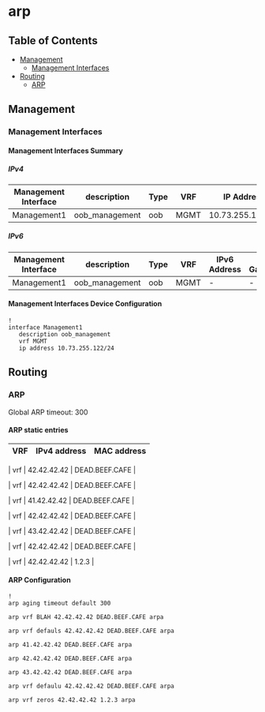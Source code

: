 # arp

## Table of Contents

- [Management](#management)
  - [Management Interfaces](#management-interfaces)
- [Routing](#routing)
  - [ARP](#arp)

## Management

### Management Interfaces

#### Management Interfaces Summary

##### IPv4

| Management Interface | description | Type | VRF | IP Address | Gateway |
| -------------------- | ----------- | ---- | --- | ---------- | ------- |
| Management1 | oob_management | oob | MGMT | 10.73.255.122/24 | 10.73.255.2 |

##### IPv6

| Management Interface | description | Type | VRF | IPv6 Address | IPv6 Gateway |
| -------------------- | ----------- | ---- | --- | ------------ | ------------ |
| Management1 | oob_management | oob | MGMT | - | - |

#### Management Interfaces Device Configuration

```eos
!
interface Management1
   description oob_management
   vrf MGMT
   ip address 10.73.255.122/24
```

## Routing

### ARP

Global ARP timeout: 300

#### ARP static entries

| VRF | IPv4 address | MAC address |
| --- | ------------ | ----------- |
 
| vrf | 42.42.42.42 | DEAD.BEEF.CAFE |
 
| vrf | 42.42.42.42 | DEAD.BEEF.CAFE |
 
| vrf | 41.42.42.42 | DEAD.BEEF.CAFE |
 
| vrf | 42.42.42.42 | DEAD.BEEF.CAFE |
 
| vrf | 43.42.42.42 | DEAD.BEEF.CAFE |
 
| vrf | 42.42.42.42 | DEAD.BEEF.CAFE |
 
| vrf | 42.42.42.42 | 1.2.3 |

#### ARP Configuration

```eos
!
arp aging timeout default 300
 
arp vrf BLAH 42.42.42.42 DEAD.BEEF.CAFE arpa
 
arp vrf defauls 42.42.42.42 DEAD.BEEF.CAFE arpa
 
arp 41.42.42.42 DEAD.BEEF.CAFE arpa
 
arp 42.42.42.42 DEAD.BEEF.CAFE arpa
 
arp 43.42.42.42 DEAD.BEEF.CAFE arpa
 
arp vrf defaulu 42.42.42.42 DEAD.BEEF.CAFE arpa
 
arp vrf zeros 42.42.42.42 1.2.3 arpa
```
